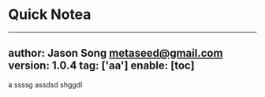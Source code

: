 # Quick Notea
---
author: Jason Song <metaseed@gmail.com>
version: 1.0.4
tag: ['aa']
enable: [toc]
---
a
ssssg
assdsd
shggdl